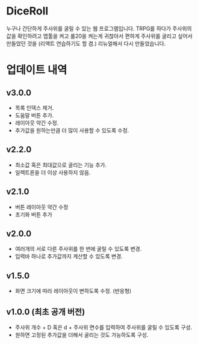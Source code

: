 # DiceRoll
누구나 간단하게 주사위를 굴릴 수 있는 웹 프로그램입니다. TRPG를 하다가 주사위의 값을 확인하려고 맵툴을 켜고 롤20을 켜는게 귀찮아서 편하게 주사위를 굴리고 싶어서 만들었던 것을 (리액트 연습하기도 할 겸.) 리뉴얼해서 다시 만들었습니다.

# 업데이트 내역
## v3.0.0
+ 목록 인덱스 제거.
+ 도움말 버튼 추가.
+ 레이아웃 약간 수정.
+ 추가값을 원하는만큼 더 많이 사용할 수 있도록 수정.

## v2.2.0
+ 최소값 혹은 최대값으로 굴리는 기능 추가.
+ 일렉트론을 더 이상 사용하지 않음.

## v2.1.0
+ 버튼 레이아웃 약간 수정
+ 초기화 버튼 추가

## v2.0.0
+ 여러개의 서로 다른 주사위를 한 번에 굴릴 수 있도록 변경.
+ 입력바 하나로 추가값까지 계산할 수 있도록 변경.

## v1.5.0
+ 화면 크기에 따라 레이아웃이 변하도록 수정. (반응형)

## v1.0.0 (최초 공개 버전)
+ 주사위 개수 + D 혹은 d + 주사위 면수를 입력하여 주사위를 굴릴 수 있도록 구성.
+ 원하면 고정된 추가값을 더해서 굴리는 것도 가능하도록 구성.